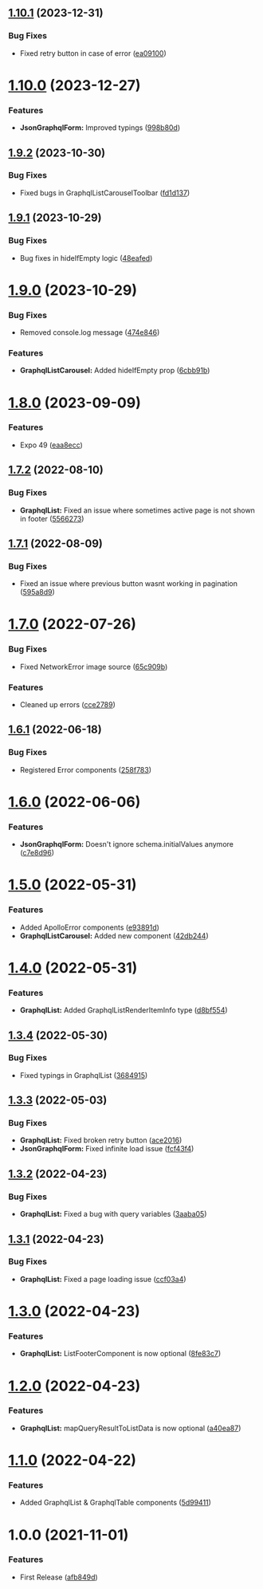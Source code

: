 ## [1.10.1](https://github.com/BlueBaseJS/plugin-json-graphql-components/compare/v1.10.0...v1.10.1) (2023-12-31)

### Bug Fixes

*   Fixed retry button in case of error ([ea09100](https://github.com/BlueBaseJS/plugin-json-graphql-components/commit/ea0910054dc7c8168e22b88a935c0b52deb5fccf))

# [1.10.0](https://github.com/BlueBaseJS/plugin-json-graphql-components/compare/v1.9.2...v1.10.0) (2023-12-27)

### Features

*   **JsonGraphqlForm:** Improved typings ([998b80d](https://github.com/BlueBaseJS/plugin-json-graphql-components/commit/998b80d2b150278879dcfa180d5dc3cc95e60ffc))

## [1.9.2](https://github.com/BlueBaseJS/plugin-json-graphql-components/compare/v1.9.1...v1.9.2) (2023-10-30)

### Bug Fixes

*   Fixed bugs in GraphqlListCarouselToolbar ([fd1d137](https://github.com/BlueBaseJS/plugin-json-graphql-components/commit/fd1d137eed36c850b3f65b8684eb4cf1837f7f85))

## [1.9.1](https://github.com/BlueBaseJS/plugin-json-graphql-components/compare/v1.9.0...v1.9.1) (2023-10-29)

### Bug Fixes

*   Bug fixes in hideIfEmpty logic ([48eafed](https://github.com/BlueBaseJS/plugin-json-graphql-components/commit/48eafedb26a5d698decb87db73061219ae0710cb))

# [1.9.0](https://github.com/BlueBaseJS/plugin-json-graphql-components/compare/v1.8.0...v1.9.0) (2023-10-29)

### Bug Fixes

*   Removed console.log message ([474e846](https://github.com/BlueBaseJS/plugin-json-graphql-components/commit/474e84636aea11f4e49d835521c0be6b92e5d9f3))

### Features

*   **GraphqlListCarousel:** Added hideIfEmpty prop ([6cbb91b](https://github.com/BlueBaseJS/plugin-json-graphql-components/commit/6cbb91bdaea8bb07ab89bb389ab7afb0d74dd03e))

# [1.8.0](https://github.com/BlueBaseJS/plugin-json-graphql-components/compare/v1.7.2...v1.8.0) (2023-09-09)

### Features

*   Expo 49 ([eaa8ecc](https://github.com/BlueBaseJS/plugin-json-graphql-components/commit/eaa8eccc401f8f0578a33374475c562939f16cc3))

## [1.7.2](https://github.com/BlueBaseJS/plugin-json-graphql-components/compare/v1.7.1...v1.7.2) (2022-08-10)

### Bug Fixes

*   **GraphqlList:** Fixed an issue where sometimes active page is not shown in footer ([5566273](https://github.com/BlueBaseJS/plugin-json-graphql-components/commit/55662734d970bfc67cc35c6563e3b7ef9f7c2cbb))

## [1.7.1](https://github.com/BlueBaseJS/plugin-json-graphql-components/compare/v1.7.0...v1.7.1) (2022-08-09)

### Bug Fixes

*   Fixed an issue where previous button wasnt working in pagination ([595a8d9](https://github.com/BlueBaseJS/plugin-json-graphql-components/commit/595a8d9ac78aab96fdac7970ffd5ff86e1f3d664))

# [1.7.0](https://github.com/BlueBaseJS/plugin-json-graphql-components/compare/v1.6.1...v1.7.0) (2022-07-26)

### Bug Fixes

*   Fixed NetworkError image source ([65c909b](https://github.com/BlueBaseJS/plugin-json-graphql-components/commit/65c909b6cb2cb680f3ca60d214805a076de8f40f))

### Features

*   Cleaned up errors ([cce2789](https://github.com/BlueBaseJS/plugin-json-graphql-components/commit/cce2789dae2fd3b9c1bd3bd9c35dea98a76b2f76))

## [1.6.1](https://github.com/BlueBaseJS/plugin-json-graphql-components/compare/v1.6.0...v1.6.1) (2022-06-18)

### Bug Fixes

*   Registered Error components ([258f783](https://github.com/BlueBaseJS/plugin-json-graphql-components/commit/258f783e08f9a1d1566d26c1c00b6bb52eb72813))

# [1.6.0](https://github.com/BlueBaseJS/plugin-json-graphql-components/compare/v1.5.0...v1.6.0) (2022-06-06)

### Features

*   **JsonGraphqlForm:** Doesn't ignore schema.initialValues anymore ([c7e8d96](https://github.com/BlueBaseJS/plugin-json-graphql-components/commit/c7e8d965ffeca25e5318fb0cc345ed1cddd87563))

# [1.5.0](https://github.com/BlueBaseJS/plugin-json-graphql-components/compare/v1.4.0...v1.5.0) (2022-05-31)

### Features

*   Added ApolloError components ([e93891d](https://github.com/BlueBaseJS/plugin-json-graphql-components/commit/e93891d8275195d127ba9224e05151cec9554e07))
*   **GraphqlListCarousel:** Added new component ([42db244](https://github.com/BlueBaseJS/plugin-json-graphql-components/commit/42db244707908d76d8b5ba30b0a47f159ebedd55))

# [1.4.0](https://github.com/BlueBaseJS/plugin-json-graphql-components/compare/v1.3.4...v1.4.0) (2022-05-31)

### Features

*   **GraphqlList:** Added GraphqlListRenderItemInfo type ([d8bf554](https://github.com/BlueBaseJS/plugin-json-graphql-components/commit/d8bf554b67f5bb1fcfdc2f1778daf632f6022eba))

## [1.3.4](https://github.com/BlueBaseJS/plugin-json-graphql-components/compare/v1.3.3...v1.3.4) (2022-05-30)

### Bug Fixes

*   Fixed typings in GraphqlList ([3684915](https://github.com/BlueBaseJS/plugin-json-graphql-components/commit/368491560b71b1912f1dbe91a19094608930aeff))

## [1.3.3](https://github.com/BlueBaseJS/plugin-json-graphql-components/compare/v1.3.2...v1.3.3) (2022-05-03)

### Bug Fixes

*   **GraphqlList:** Fixed broken retry button ([ace2016](https://github.com/BlueBaseJS/plugin-json-graphql-components/commit/ace20167c15d15dfe1eaba7b6ae024a79ba5ad46))
*   **JsonGraphqlForm:** Fixed infinite load issue ([fcf43f4](https://github.com/BlueBaseJS/plugin-json-graphql-components/commit/fcf43f4b552678ec2eb7192ab776caf67a1369a5))

## [1.3.2](https://github.com/BlueBaseJS/plugin-json-graphql-components/compare/v1.3.1...v1.3.2) (2022-04-23)

### Bug Fixes

*   **GraphqlList:** Fixed a bug with query variables ([3aaba05](https://github.com/BlueBaseJS/plugin-json-graphql-components/commit/3aaba0597a74c63ea4f4db50e5aa0b3360727a09))

## [1.3.1](https://github.com/BlueBaseJS/plugin-json-graphql-components/compare/v1.3.0...v1.3.1) (2022-04-23)

### Bug Fixes

*   **GraphqlList:** Fixed a page loading issue ([ccf03a4](https://github.com/BlueBaseJS/plugin-json-graphql-components/commit/ccf03a429904774c76da78f6027b555f09bc9399))

# [1.3.0](https://github.com/BlueBaseJS/plugin-json-graphql-components/compare/v1.2.0...v1.3.0) (2022-04-23)

### Features

*   **GraphqlList:** ListFooterComponent is now optional ([8fe83c7](https://github.com/BlueBaseJS/plugin-json-graphql-components/commit/8fe83c7ad2221ba93ea52868dc89fad0910b6c5c))

# [1.2.0](https://github.com/BlueBaseJS/plugin-json-graphql-components/compare/v1.1.0...v1.2.0) (2022-04-23)

### Features

*   **GraphqlList:** mapQueryResultToListData is now optional ([a40ea87](https://github.com/BlueBaseJS/plugin-json-graphql-components/commit/a40ea87fddcd3dc37dbffa38ce362a410361d314))

# [1.1.0](https://github.com/BlueBaseJS/plugin-json-graphql-components/compare/v1.0.0...v1.1.0) (2022-04-22)

### Features

*   Added GraphqlList & GraphqlTable components ([5d99411](https://github.com/BlueBaseJS/plugin-json-graphql-components/commit/5d994112781f6b8121520e988e1cc122697942aa))

# 1.0.0 (2021-11-01)

### Features

*   First Release ([afb849d](https://github.com/BlueBaseJS/plugin-json-graphql-components/commit/afb849d84d62b8a66e69a5f5c1005977bf2dd9c3))
